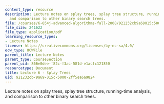 ```yaml
---
content_type: resource
description: Lecture notes on splay trees, splay tree structure, running-time analysis,
  and comparison to other binary search trees.
file: /courses/6-854j-advanced-algorithms-fall-2008/921232cb9a69015c50002ff5ea6a9824_lec6.pdf
file_size: 241622
file_type: application/pdf
learning_resource_types:
- Lecture Notes
license: https://creativecommons.org/licenses/by-nc-sa/4.0/
ocw_type: OCWFile
parent_title: Lecture Notes
parent_type: CourseSection
parent_uid: 866e0dee-f82c-f3ac-581d-e1acfc121850
resourcetype: Document
title: Lecture 6 - Splay Trees
uid: 921232cb-9a69-015c-5000-2ff5ea6a9824
---
```

Lecture notes on splay trees, splay tree structure, running-time analysis, and comparison to other binary search trees.